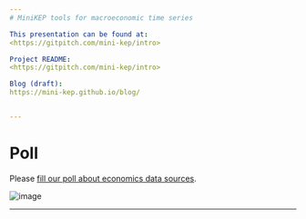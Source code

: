 ```yaml
---
# MiniKEP tools for macroeconomic time series

This presentation can be found at:
<https://gitpitch.com/mini-kep/intro>

Project README:
<https://gitpitch.com/mini-kep/intro>

Blog (draft):
https://mini-kep.github.io/blog/


---
```


Poll
====

Please [fill our poll about economics data sources](https://goo.gl/2wY43R).  

![image](https://user-images.githubusercontent.com/9265326/32418943-5fe31410-c283-11e7-9c18-b191def74316.png)


---
